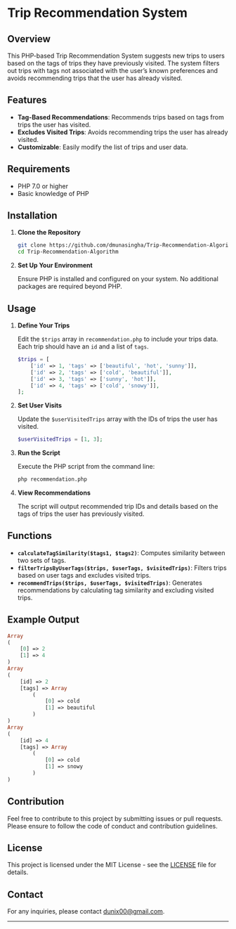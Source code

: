 # Trip Recommendation System

## Overview

This PHP-based Trip Recommendation System suggests new trips to users based on the tags of trips they have previously visited. The system filters out trips with tags not associated with the user’s known preferences and avoids recommending trips that the user has already visited.

## Features

- **Tag-Based Recommendations**: Recommends trips based on tags from trips the user has visited.
- **Excludes Visited Trips**: Avoids recommending trips the user has already visited.
- **Customizable**: Easily modify the list of trips and user data.

## Requirements

- PHP 7.0 or higher
- Basic knowledge of PHP

## Installation

1. **Clone the Repository**

   ```bash
   git clone https://github.com/dmunasingha/Trip-Recommendation-Algorithm
   cd Trip-Recommendation-Algorithm
   ```

2. **Set Up Your Environment**

   Ensure PHP is installed and configured on your system. No additional packages are required beyond PHP.

## Usage

1. **Define Your Trips**

   Edit the `$trips` array in `recommendation.php` to include your trips data. Each trip should have an `id` and a list of `tags`.

   ```php
   $trips = [
       ['id' => 1, 'tags' => ['beautiful', 'hot', 'sunny']],
       ['id' => 2, 'tags' => ['cold', 'beautiful']],
       ['id' => 3, 'tags' => ['sunny', 'hot']],
       ['id' => 4, 'tags' => ['cold', 'snowy']],
   ];
   ```

2. **Set User Visits**

   Update the `$userVisitedTrips` array with the IDs of trips the user has visited.

   ```php
   $userVisitedTrips = [1, 3];
   ```

3. **Run the Script**

   Execute the PHP script from the command line:

   ```bash
   php recommendation.php
   ```

4. **View Recommendations**

   The script will output recommended trip IDs and details based on the tags of trips the user has previously visited.

## Functions

- **`calculateTagSimilarity($tags1, $tags2)`**: Computes similarity between two sets of tags.
- **`filterTripsByUserTags($trips, $userTags, $visitedTrips)`**: Filters trips based on user tags and excludes visited trips.
- **`recommendTrips($trips, $userTags, $visitedTrips)`**: Generates recommendations by calculating tag similarity and excluding visited trips.

## Example Output

```php
Array
(
    [0] => 2
    [1] => 4
)
Array
(
    [id] => 2
    [tags] => Array
        (
            [0] => cold
            [1] => beautiful
        )
)
Array
(
    [id] => 4
    [tags] => Array
        (
            [0] => cold
            [1] => snowy
        )
)
```

## Contribution

Feel free to contribute to this project by submitting issues or pull requests. Please ensure to follow the code of conduct and contribution guidelines.

## License

This project is licensed under the MIT License - see the [LICENSE](LICENSE) file for details.

## Contact

For any inquiries, please contact [dunix00@gmail.com](mailto:dunix00@gmail.com).

---
